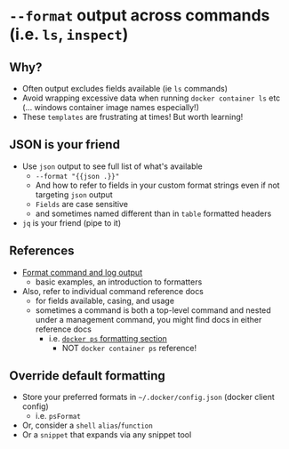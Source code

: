 # `--format` output across commands (i.e. `ls`, `inspect`)

## Why?

- Often output excludes fields available (ie `ls` commands)
- Avoid wrapping excessive data when running `docker container ls` etc (... windows container image names especially!)
- These `templates` are frustrating at times! But worth learning!

## JSON is your friend

- Use `json` output to see full list of what's available
  - `--format "{{json .}}"`
  - And how to refer to fields in your custom format strings even if not targeting `json` output
  - `Fields` are case sensitive
  - and sometimes named different than in `table` formatted headers
- `jq` is your friend (pipe to it)

## References

- [Format command and log output](https://docs.docker.com/config/formatting/)
  - basic examples, an introduction to formatters
- Also, refer to individual command reference docs
  - for fields available, casing, and usage
  - sometimes a command is both a top-level command and nested under a management command, you might find docs in either reference docs
    - i.e. [`docker ps` formatting section](https://docs.docker.com/engine/reference/commandline/ps/#formatting)
      - NOT `docker container ps` reference!

## Override default formatting

- Store your preferred formats in `~/.docker/config.json` (docker client config)
  - i.e. `psFormat`
- Or, consider a `shell` `alias`/`function`
- Or a `snippet` that expands via any snippet tool
